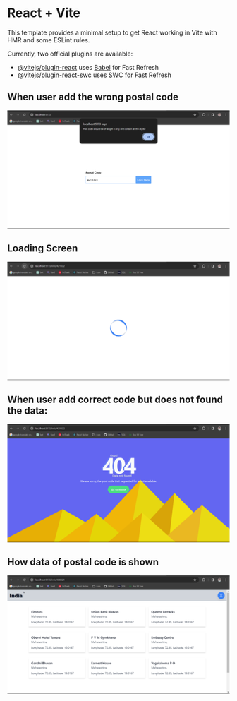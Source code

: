 # React + Vite

This template provides a minimal setup to get React working in Vite with HMR and some ESLint rules.

Currently, two official plugins are available:

- [@vitejs/plugin-react](https://github.com/vitejs/vite-plugin-react/blob/main/packages/plugin-react/README.md) uses [Babel](https://babeljs.io/) for Fast Refresh
- [@vitejs/plugin-react-swc](https://github.com/vitejs/vite-plugin-react-swc) uses [SWC](https://swc.rs/) for Fast Refresh

## When user add the wrong postal code
![Wrong Code](image.png)

## Loading Screen
![Loading Screen](image-3.png)

## When user add correct code but does not found the data:
![404](image-1.png)

## How data of postal code is shown 
![postal data](image-4.png)

